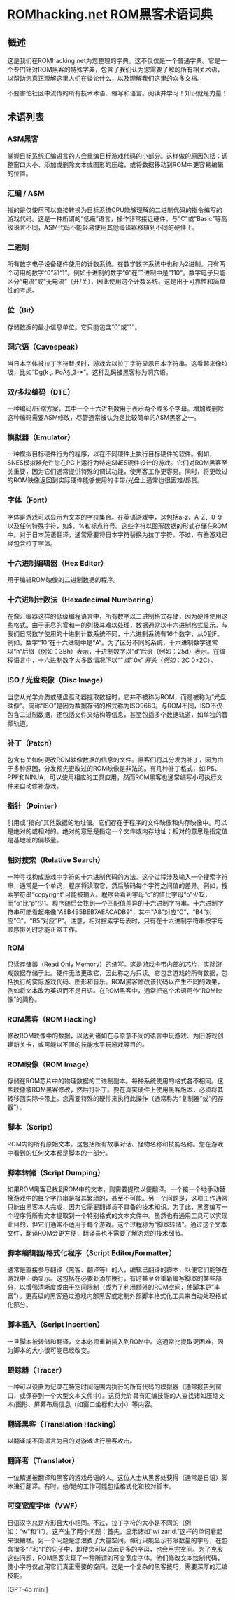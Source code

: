 # [ROMhacking.net ROM黑客术语词典](https://www.romhacking.net/dictionary)

## 概述

这是我们在ROMhacking.net为您整理的字典。这不仅仅是一个普通字典。它是一个专门针对ROM黑客的特殊字典，包含了我们认为您需要了解的所有相关术语，以帮助您真正理解这里人们在谈论什么，以及理解我们这里的众多文档。

不要害怕社区中流传的所有技术术语、缩写和语言。阅读并学习！知识就是力量！

## 术语列表

### ASM黑客

掌握目标系统汇编语言的人会重编目标游戏代码的小部分。这样做的原因包括：调整窗口大小、添加或删除文本或图形的压缩，或将数据移动到ROM中更容易编辑的位置。

### 汇编 / ASM

指的是仅使用可以直接转换为目标系统CPU能够理解的二进制代码的指令编写的游戏代码。这是一种所谓的“低级”语言，操作非常接近硬件。与“C”或“Basic”等高级语言不同，ASM代码不能轻易使用其他编译器移植到不同的硬件上。

### 二进制

所有数字电子设备硬件使用的计数系统。在数学数字系统中也称为2进制。只有两个可用的数字“0”和“1”。例如十进制的数字“6”在二进制中是“110”。数字电子只能区分“电流”或“无电流”（开/关），因此使用这个计数系统。这是出于可靠性和简单性的考虑。

### 位（Bit）

存储数据的最小信息单位。它只能包含“0”或“1”。

### 洞穴语（Cavespeak）

当日本字体被拉丁字符替换时，游戏会以拉丁字符显示日本字符串。这看起来像垃圾，比如“Dg(k ,. PoÂ§_3-*”。这种乱码被黑客称为洞穴语。

### 双/多块编码（DTE）

一种编码/压缩方案，其中一个十六进制数用于表示两个或多个字母。增加或删除这种编码需要ASM修改，尽管通常被认为是比较简单的ASM黑客之一。

### 模拟器（Emulator）

一种模拟目标硬件行为的程序，以在不同硬件上执行目标硬件的软件。例如，SNES模拟器允许您在PC上运行为特定SNES硬件设计的游戏。它们对ROM黑客至关重要，因为它们通常提供特殊的调试功能，使黑客工作更容易。同时，将更改过的ROM映像返回到实际硬件能够使用的卡带/光盘上通常也很困难/昂贵。

### 字体（Font）

字体是游戏可以显示为文本的字符集合。在英语游戏中，这包括a-z、A-Z、0-9以及任何特殊字符，如$、%和标点符号。这些字符以图形数据的形式存储在ROM中。对于日本英语翻译，通常需要将日本字符替换为拉丁字符。不过，有些游戏已经包含拉丁字体。

### 十六进制编辑器（Hex Editor）

用于编辑ROM映像的二进制数据的程序。

### 十六进制计数法（Hexadecimal Numbering）

在像汇编器这样的低级编程语言中，所有数字以二进制格式存储，因为硬件使用这些格式。由于无尽的零和一的列极其难以处理，数据通常以十六进制格式显示。与我们日常数学使用的十进制计数系统不同，十六进制系统有16个数字，从0到F。例如，数字“10”在十六进制中是“A”。为了区分不同的系统，十六进制数字通常以“h”后缀（例如：3Bh）表示，十进制数字以“d”后缀（例如：25d）表示。在编程语言中，十六进制数字大多数情况下以“$”或“0x”开头（例如：$2C 0×2C）。

### ISO / 光盘映像（Disc Image）

当您从光学介质或硬盘驱动器提取数据时，它并不被称为ROM，而是被称为“光盘映像”。简称“ISO”是因为数据存储的格式称为ISO9660。与ROM不同，ISO不仅包含二进制数据，还包括文件夹结构等信息，甚至包括多个数据轨道，如单独的音频轨道。

### 补丁（Patch）

包含有关如何更改ROM映像数据的信息的文件。黑客们将其分发为补丁，因为由于多种原因，分发预先更改过的ROM映像是非法的。有几种补丁格式，如IPS、PPF和NINJA，可以使用相应的工具应用，然而ROM黑客也通常编写小可执行文件来自动修补游戏。

### 指针（Pointer）

引用或“指向”其他数据的地址值。它们存在于程序的文件映像和内存映像中。可以是绝对的或相对的。绝对的意思是指定一个文件或内存地址；相对的意思是指定值是基地址的偏移量。

### 相对搜索（Relative Search）

一种寻找构成游戏中字符的十六进制代码的方法。这个过程涉及输入一个搜索字符串，通常是一个单词，程序将读取它，然后解码每个字符之间值的差异。例如，搜索字符串“copyright”可能被输入。程序会看到字母“c”的值比字母“o”少12，而“o”比“p”少1。程序随后会找到一个匹配值差异的十六进制字符串。十六进制字符串可能看起来像“A8B4B5BEB7AEACADB9”，其中“A8”对应“C”，“B4”对应“O”，“B5”对应“P”。注意，相对搜索字母表时，只有在十六进制字符串按字母顺序排列时才能正常工作。

### ROM

只读存储器（Read Only Memory）的缩写。这是游戏卡带内部的芯片，实际游戏数据存储于此。硬件无法更改它，因此称之为只读。它包含游戏的所有数据，包括执行的实际游戏代码、图形和音乐。ROM黑客修改该代码以产生不同的效果，例如将文本改为英语而不是日语。在ROM黑客中，通常把这个术语用作“ROM映像”的简称。

### ROM黑客（ROM Hacking）

修改ROM映像中的数据，以达到诸如在与原意不同的语言中玩游戏、为旧游戏创建新关卡，或可能以不同的技能水平玩游戏等目的。

### ROM映像（ROM Image）

存储在ROM芯片中的物理数据的二进制副本。每种系统使用的格式各不相同。这些映像被ROM黑客修改，然后打补丁。要在真实硬件上使用黑客版本，必须将其转移回实际卡带上。您需要特殊的硬件来执行此操作（通常称为“复制器”或“闪存器”）。

### 脚本（Script）

ROM内的所有原始文本。这包括所有故事对话、怪物名称和技能名称。您在游戏中看到的任何文本都是脚本的一部分。

### 脚本转储（Script Dumping）

如果ROM黑客已找到ROM中的文本，则需要提取以便翻译。一个接一个地手动替换游戏中的每个字符串是极其繁琐的，甚至不可能。另一个问题是，这项工作通常只能由黑客本人完成，因为它需要翻译员不具备的技术知识。为了此，黑客编写一个程序将所有文本提取到一个特别格式的文本文件中。虽然也有通用工具可以实现此目的，但它们通常不适用于每个游戏。这个过程称为“脚本转储”。通过这个文本文件，翻译ROM会更方便，翻译员也不需要了解游戏的技术细节。

### 脚本编辑器/格式化程序（Script Editor/Formatter）

通常是直接参与翻译（黑客、翻译等）的人，编辑已翻译的脚本，以便它们能够在游戏中正确显示。这包括在必要处添加换行，有时甚至会重新编写脚本的某些部分，以增强清晰度或由于空间限制（或为了利用额外的ROM空间，使脚本更“丰富”）。更高级的黑客通过游戏内部黑客或定制外部脚本格式化工具来自动处理格式化部分。

### 脚本插入（Script Insertion）

一旦脚本被转储和翻译，文本必须重新插入到ROM中。这通常比提取更困难，因为脚本的大小很可能已经改变。

### 跟踪器（Tracer）

一种可以设置为记录在特定时间范围内执行的所有代码的模拟器（通常报告到窗口，或保存到一个大型文本文件中）。这将允许具有汇编技能的人查找诸如压缩文本/图形、屏幕布局信息（如窗口坐标和大小）等内容。

### 翻译黑客（Translation Hacking）

以翻译成不同语言为目的对游戏进行黑客攻击。

### 翻译者（Translator）

一位精通被翻译和黑客的游戏母语的人。这位人士从黑客处获得（通常是日语）脚本进行翻译。有时，他/她的工作可能包括格式化和校对脚本。

### 可变宽度字体（VWF）

日语汉字总是方形且大小相同。不过，拉丁字符的大小是不同的（例如：“w”和“i”）。这产生了两个问题：首先，显示诸如“wi zar d.”这样的单词看起来很糟糕。另一个问题是您浪费了大量空间。每行只能显示有限数量的字母，在包含很多“i”和“l”的句子中，即使您可以显示更多的字母，也会用完空间。为了克服这些问题，ROM黑客实现了一种所谓的可变宽度字体。他们修改文本绘制代码，使小字符仅占用它们真正需要的空间。这是一个复杂的黑客技巧，需要深厚的汇编技能。

[GPT-4o mini]

